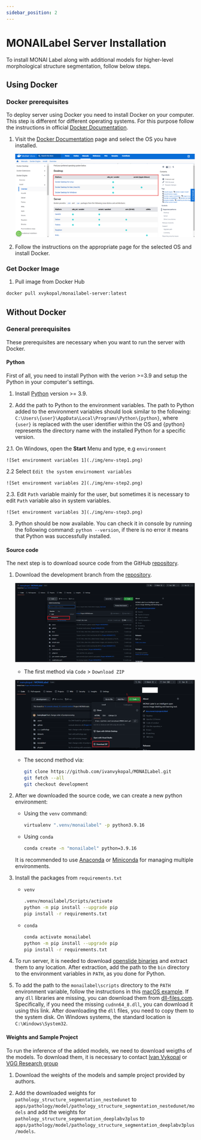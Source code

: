 ```yaml
---
sidebar_position: 2
---
```


# MONAILabel Server Installation

To install MONAI Label along with additional models for higher-level morphological structure segmentation, follow below steps.

## Using Docker

### Docker prerequisites

To deploy server using Docker you need to install Docker on your computer. This step is different for different operating systems. For this purpose follow the instructions in official [Docker Documentation](https://docs.docker.com/engine/install/).

1. Visit the [Docker Documentation](https://docs.docker.com/engine/install/) page and select the OS you have installed.
  
    ![Docker - select OS](./img/docker-os.png)

2. Follow the instructions on the appropriate page for the selected OS and install Docker.

### Get Docker Image

1. Pull image from Docker Hub

```bash
docker pull xvykopal/monailabel-server:latest
```

## Without Docker

### General prerequisites

These prerequisites are necessary when you want to run the server with Docker.

#### Python

First of all, you need to install Python with the verion >=3.9 and setup the Python in your computer's settings.

1. Install [Python](https://www.python.org/downloads/) version >= 3.9.

2. Add the path to Python to the environment variables. The path to Python added to the environment variables should look similar to the following: `C:\Users\{user}\AppData\Local\Programs\Python\{python}`, where `{user}` is replaced with the user identifier within the OS and {python} represents the directory name with the installed Python for a specific version.

  2.1. On Windows, open the **Start** Menu and type, e.g `environment`
  
    ![Set environment variables 1](./img/env-step1.png)

  2.2 Select `Edit the system envirnoment variables`

    ![Set environment variables 2](./img/env-step2.png)

  2.3. Edit `Path` variable mainly for the user, but sometimes it is necessary to edit `Path` variable also in system variables.

    ![Set environment variables 3](./img/env-step3.png)

3. Python should be now available. You can check it in console by running the following command: `python --version`, if there is no error it means that Python was successfully installed.

#### Source code

The next step is to download source code from the GitHub [repository](https://github.com/ivanvykopal/MONAILabel/tree/development).

1. Download the development branch from the [repository](https://github.com/ivanvykopal/MONAILabel/tree/development).

    ![Source code download](./img/Github1.png)

    - The first method via `Code` > `Download ZIP`

    ![Source code download](./img/Github2.png)

    - The second method via:

        ```bash
        git clone https://github.com/ivanvykopal/MONAILabel.git
        git fetch --all
        git checkout development
        ```

2. After we downloaded the source code, we can create a new python environment:

    - Using the `venv` command:

      ```bash
      virtualenv ".venv/monailabel" -p python3.9.16
      ```

    - Using `conda`

      ```bash
      conda create -n "monailabel" python=3.9.16
      ```

     It is recommended to use [Anaconda](https://www.anaconda.com/products/distribution) or [Miniconda](https://docs.conda.io/en/latest/miniconda.html) for managing multiple environments.

3. Install the packages from `requirements.txt`
    - `venv`

      ```bash
      .venv/monailabel/Scripts/activate
      python -m pip install --upgrade pip
      pip install -r requirements.txt
      ```

    - `conda`

      ```bash
      conda activate monailabel
      python -m pip install --upgrade pip
      pip install -r requirements.txt
      ```

4. To run server, it is needed to download [openslide binaries](https://openslide.org/download/) and extract them to any location. After extraction, add the path to the `bin` directory to the environment variables in `PATH`, as you done for Python.

5. To add the path to the `monailabel\scripts` directory to the `PATH` environment variable, follow the instructions in this [macOS example](https://www.cyberciti.biz/faq/appleosx-bash-unix-change-set-path-environment-variable/). If any `dll` libraries are missing, you can download them from [dll-files.com](https://www.dll-files.com/). Specifically, if you need the missing `cudnn64_8.dll`, you can download it using this link. After downloading the `dll` files, you need to copy them to the system disk. On Windows systems, the standard location is `C:\Windows\System32`.

#### Weights and Sample Project

To run the inference of the added models, we need to download weigths of the models. To download them, it is necessary to contact [Ivan Vykopal](mailto:ivan.vykopal@gmail.com) or [VGG Research group](https://vgg.fiit.stuba.sk/team/)

1. Download the weights of the models and sample project provided by authors.

2. Add the downloaded weights for `pathology_structure_segmentation_nestedunet` to `apps/pathology/model/pathology_structure_segmentation_nestedunet/models` and add the weights for `pathology_structure_segmentation_deeplabv3plus` to `apps/pathology/model/pathology_structure_segmentation_deeplabv3plus/models`.
